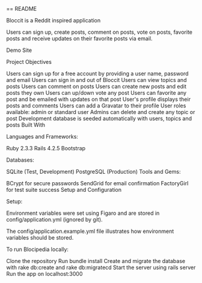 == README

Bloccit is a Reddit inspired application

Users can sign up, create posts, comment on posts, vote on posts, favorite posts and receive updates on their favorite posts via email.

Demo Site

Project Objectives

Users can sign up for a free account by providing a user name, password and email
Users can sign in and out of Bloccit
Users can view topics and posts
Users can comment on posts
Users can create new posts and edit posts they own
Users can up/down vote any post
Users can favorite any post and be emailed with updates on that post
User's profile displays their posts and comments
Users can add a Gravatar to their profile
User roles available: admin or standard user
Admins can delete and create any topic or post
Development database is seeded automatically with users, topics and posts
Built With

Languages and Frameworks:

Ruby 2.3.3
Rails 4.2.5
Bootstrap

Databases:

SQLite (Test, Development)
PostgreSQL (Production)
Tools and Gems:

BCrypt for secure passwords
SendGrid for email confirmation
FactoryGirl for test suite success
Setup and Configuration

Setup:

Environment variables were set using Figaro and are stored in config/application.yml (ignored by git).

The config/application.example.yml file illustrates how environment variables should be stored.

To run Blocipedia locally:

Clone the repository
Run bundle install
Create and migrate the database with rake db:create and rake db:migratecd
Start the server using rails server
Run the app on localhost:3000
